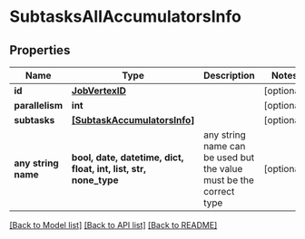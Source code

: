 # SubtasksAllAccumulatorsInfo


## Properties
Name | Type | Description | Notes
------------ | ------------- | ------------- | -------------
**id** | [**JobVertexID**](JobVertexID.md) |  | [optional] 
**parallelism** | **int** |  | [optional] 
**subtasks** | [**[SubtaskAccumulatorsInfo]**](SubtaskAccumulatorsInfo.md) |  | [optional] 
**any string name** | **bool, date, datetime, dict, float, int, list, str, none_type** | any string name can be used but the value must be the correct type | [optional]

[[Back to Model list]](../README.md#documentation-for-models) [[Back to API list]](../README.md#documentation-for-api-endpoints) [[Back to README]](../README.md)


